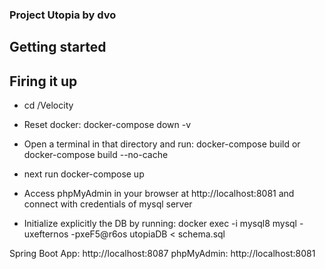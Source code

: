 ### Project Utopia by dvo

## Getting started

## Firing it up
- cd /Velocity
- Reset docker: docker-compose down -v
- Open a terminal in that directory and run: docker-compose build or docker-compose build --no-cache
- next run docker-compose up
- Access phpMyAdmin in your browser at http://localhost:8081 and connect with credentials of mysql server

- Initialize explicitly the DB by running: 
docker exec -i mysql8 mysql -uxefternos -pxeF5@r6os utopiaDB < schema.sql

Spring Boot App: http://localhost:8087
phpMyAdmin: http://localhost:8081